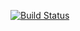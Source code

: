 [![Build Status](https://travis-ci.org/ctaber/buildingRpackages.svg?branch=master)](https://travis-ci.org/ctaber/buildingRpackages)
